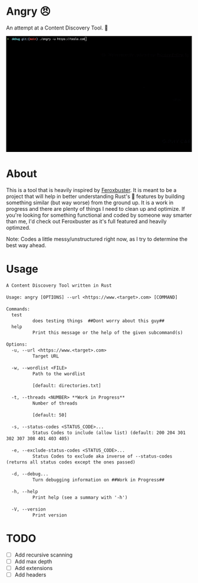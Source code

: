 # Angry 😠
An attempt at a Content Discovery Tool. :beer:

![](angry.gif)

# About
This is a tool that is heavily inspired by [Feroxbuster](https://github.com/epi052/feroxbuster). It is meant to be a project that will help in better understanding Rust's :crab: features by building something similar (but way worse) from the ground up. It is a work in progress and there are plenty of things I need to clean up and optimize. If you're looking for something functional and coded by someone way smarter than me, I'd check out Feroxbuster as it's full featured and heavily optimzed. 

Note: Codes a little messy/unstructured right now, as I try to determine the best way ahead.

# Usage
```
A Content Discovery Tool written in Rust

Usage: angry [OPTIONS] --url <https://www.<target>.com> [COMMAND]

Commands:
  test
          does testing things  ##Dont worry about this guy##
  help
          Print this message or the help of the given subcommand(s)

Options:
  -u, --url <https://www.<target>.com>
          Target URL

  -w, --wordlist <FILE>
          Path to the wordlist

          [default: directories.txt]

  -t, --threads <NUMBER> **Work in Progress**
          Number of threads

          [default: 50]

  -s, --status-codes <STATUS_CODE>...
          Status Codes to include (allow list) (default: 200 204 301 302 307 308 401 403 405)

  -e, --exclude-status-codes <STATUS_CODE>...
          Status Codes to exclude aka inverse of --status-codes (returns all status codes except the ones passed)

  -d, --debug...
          Turn debugging information on ##Work in Progress##

  -h, --help
          Print help (see a summary with '-h')

  -V, --version
          Print version
```

# TODO
- [ ] Add recursive scanning
- [ ] Add max depth
- [ ] Add extensions
- [ ] Add headers
